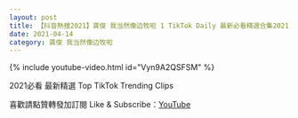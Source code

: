 ```yaml
---
layout: post
title: 【抖音熱搜2021】龚俊 我当然像边牧啦 1 TikTok Daily 最新必看精選合集2021 04 14
date: 2021-04-14
category: 龚俊 我当然像边牧啦
---
```


{% include youtube-video.html id="Vyn9A2QSFSM" %}

2021必看 最新精選 Top TikTok Trending Clips

喜歡請點贊轉發加訂閱 Like & Subscribe：[YouTube](https://www.youtube.com/channel/UCAoR7VcanIPd04uEq_GIylA/videos)

